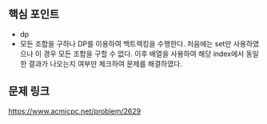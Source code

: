 ## 핵심 포인트

- dp
- 모든 조합을 구하나 DP를 이용하여 백트랙킹을 수행한다. 처음에는 set만 사용하였으나 이 경우 모든 조합을 구할 수 없다. 이후 배열을 사용하여 해당 index에서 동일한 결과가 나오는지 여부만 체크하여 문제를 해결하였다.

## 문제 링크

https://www.acmicpc.net/problem/2629
